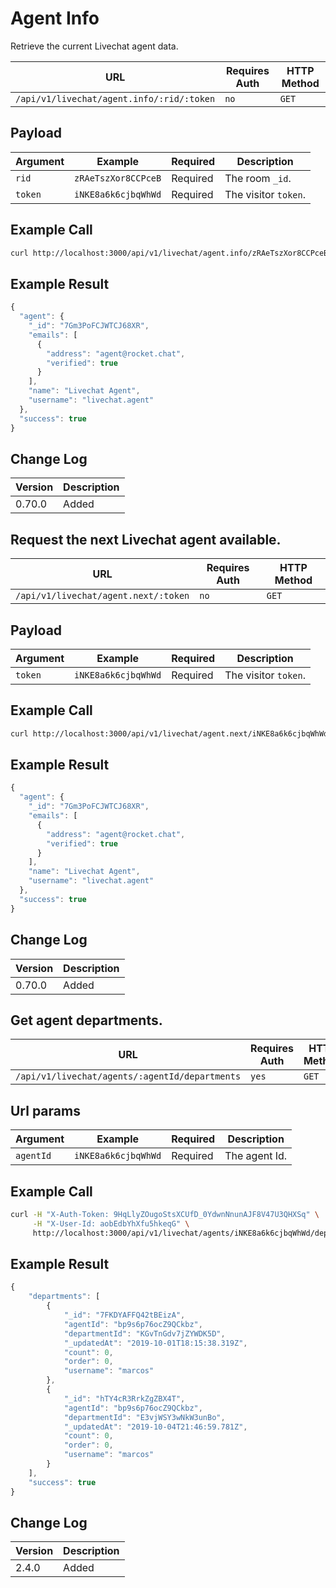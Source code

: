 # Agent Info

Retrieve the current Livechat agent data.

| URL                                       | Requires Auth | HTTP Method |
| ----------------------------------------- | ------------- | ----------- |
| `/api/v1/livechat/agent.info/:rid/:token` | `no`          | `GET`       |

## Payload

| Argument | Example             | Required | Description          |
| -------- | ------------------- | -------- | -------------------- |
| `rid`    | `zRAeTszXor8CCPceB` | Required | The room `_id`.      |
| `token`  | `iNKE8a6k6cjbqWhWd` | Required | The visitor `token`. |

## Example Call

```bash
curl http://localhost:3000/api/v1/livechat/agent.info/zRAeTszXor8CCPceB/iNKE8a6k6cjbqWhWd
```

## Example Result

```javascript
{
  "agent": {
    "_id": "7Gm3PoFCJWTCJ68XR",
    "emails": [
      {
        "address": "agent@rocket.chat",
        "verified": true
      }
    ],
    "name": "Livechat Agent",
    "username": "livechat.agent"
  },
  "success": true
}
```

## Change Log

| Version | Description |
| ------- | ----------- |
| 0.70.0  | Added       |

## Request the next Livechat agent available.

| URL                                  | Requires Auth | HTTP Method |
| ------------------------------------ | ------------- | ----------- |
| `/api/v1/livechat/agent.next/:token` | `no`          | `GET`       |

## Payload

| Argument | Example             | Required | Description          |
| -------- | ------------------- | -------- | -------------------- |
| `token`  | `iNKE8a6k6cjbqWhWd` | Required | The visitor `token`. |

## Example Call

```bash
curl http://localhost:3000/api/v1/livechat/agent.next/iNKE8a6k6cjbqWhWd
```

## Example Result

```javascript
{
  "agent": {
    "_id": "7Gm3PoFCJWTCJ68XR",
    "emails": [
      {
        "address": "agent@rocket.chat",
        "verified": true
      }
    ],
    "name": "Livechat Agent",
    "username": "livechat.agent"
  },
  "success": true
}
```

## Change Log

| Version | Description |
| ------- | ----------- |
| 0.70.0  | Added       |

## Get agent departments.

| URL                                            | Requires Auth | HTTP Method |
| ---------------------------------------------- | ------------- | ----------- |
| `/api/v1/livechat/agents/:agentId/departments` | `yes`         | `GET`       |

## Url params

| Argument  | Example             | Required | Description   |
| --------- | ------------------- | -------- | ------------- |
| `agentId` | `iNKE8a6k6cjbqWhWd` | Required | The agent Id. |

## Example Call

```bash
curl -H "X-Auth-Token: 9HqLlyZOugoStsXCUfD_0YdwnNnunAJF8V47U3QHXSq" \
     -H "X-User-Id: aobEdbYhXfu5hkeqG" \
     http://localhost:3000/api/v1/livechat/agents/iNKE8a6k6cjbqWhWd/departments
```

## Example Result

```javascript
{
    "departments": [
        {
            "_id": "7FKDYAFFQ42tBEizA",
            "agentId": "bp9s6p76ocZ9QCkbz",
            "departmentId": "KGvTnGdv7jZYWDK5D",
            "_updatedAt": "2019-10-01T18:15:38.319Z",
            "count": 0,
            "order": 0,
            "username": "marcos"
        },
        {
            "_id": "hTY4cR3RrkZgZBX4T",
            "agentId": "bp9s6p76ocZ9QCkbz",
            "departmentId": "E3vjWSY3wNkW3unBo",
            "_updatedAt": "2019-10-04T21:46:59.781Z",
            "count": 0,
            "order": 0,
            "username": "marcos"
        }
    ],
    "success": true
}
```

## Change Log

| Version | Description |
| ------- | ----------- |
| 2.4.0   | Added       |

